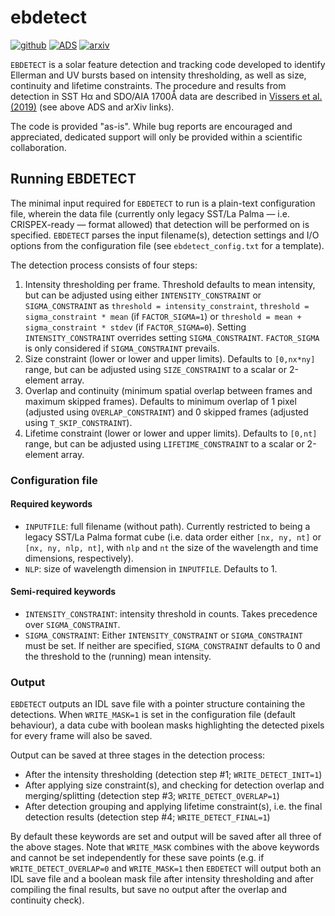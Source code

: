 # ebdetect
[![github](https://img.shields.io/badge/GitHub-grviss%2Febdetect-blue.svg?style=flat)](https://github.com/grviss/ebdetect)
[![ADS](https://img.shields.io/badge/ADS-arXiv190107975V-red.svg)](https://ui.adsabs.harvard.edu/abs/2019arXiv190107975V/abstract)
[![arxiv](https://img.shields.io/badge/arxiv-1901.07975-orange.svg?style=flat)](https://arxiv.org/abs/1901.07975)

`EBDETECT` is a solar feature detection and tracking code developed to identify Ellerman and UV bursts based on intensity thresholding, as well as size, continuity and lifetime constraints. The procedure and results from detection in SST H&alpha; and SDO/AIA 1700Å data are described in [Vissers et al. (2019)](https://arxiv.org/abs/1901.07975) (see above ADS and arXiv links).

The code is provided "as-is". While bug reports are encouraged and appreciated, dedicated support will only be provided within a scientific collaboration.

## Running EBDETECT
The minimal input required for `EBDETECT` to run is a plain-text configuration file, wherein the data file (currently only legacy SST/La Palma &mdash; i.e. CRISPEX-ready &mdash; format allowed) that detection will be performed on is specified.
`EBDETECT` parses the input filename(s), detection settings and I/O options from the configuration file (see `ebdetect_config.txt` for a template). 

The detection process consists of four steps:
1. Intensity thresholding per frame. Threshold defaults to mean intensity, but can be adjusted using either `INTENSITY_CONSTRAINT` or `SIGMA_CONSTRAINT` as
   `threshold = intensity_constraint`, 
   `threshold = sigma_constraint * mean` (if `FACTOR_SIGMA=1`) or
   `threshold = mean + sigma_constraint * stdev` (if `FACTOR_SIGMA=0`).
   Setting `INTENSITY_CONSTRAINT` overrides setting `SIGMA_CONSTRAINT`. `FACTOR_SIGMA` is only considered if `SIGMA_CONSTRAINT` prevails.
2. Size constraint (lower or lower and upper limits). Defaults to `[0,nx*ny]` range, but can be adjusted using `SIZE_CONSTRAINT` to a scalar or 2-element array.
3. Overlap and continuity (minimum spatial overlap between frames and maximum skipped frames). Defaults to minimum overlap of 1 pixel (adjusted using `OVERLAP_CONSTRAINT`) and 0 skipped frames (adjusted using `T_SKIP_CONSTRAINT`).
4. Lifetime constraint (lower or lower and upper limits). Defaults to `[0,nt]` range, but can be adjusted using `LIFETIME_CONSTRAINT` to a scalar or 2-element array.

### Configuration file
#### Required keywords
* `INPUTFILE`: full filename (without path). Currently restricted to being a legacy SST/La Palma format cube (i.e. data order either `[nx, ny, nt]` or `[nx, ny, nlp, nt]`, with `nlp` and `nt` the size of the wavelength and time dimensions, respectively).
* `NLP`: size of wavelength dimension in `INPUTFILE`. Defaults to 1.

#### Semi-required keywords
* `INTENSITY_CONSTRAINT`: intensity threshold in counts. Takes precedence over `SIGMA_CONSTRAINT`.
* `SIGMA_CONSTRAINT`: 
Either `INTENSITY_CONSTRAINT` or `SIGMA_CONSTRAINT` must be set. If neither are specified, `SIGMA_CONSTRAINT` defaults to 0 and the threshold to the (running) mean intensity.

### Output
`EBDETECT` outputs an IDL save file with a pointer structure containing the detections. When `WRITE_MASK=1` is set in the configuration file (default behaviour), a data cube with boolean masks highlighting the detected pixels for every frame will also be saved.

Output can be saved at three stages in the detection process:
* After the intensity thresholding (detection step #1; `WRITE_DETECT_INIT=1`)
* After applying size constraint(s), and checking for detection overlap and merging/splitting (detection step #3; `WRITE_DETECT_OVERLAP=1`)
* After detection grouping and applying lifetime constraint(s), i.e. the final detection results (detection step #4; `WRITE_DETECT_FINAL=1`)

By default these keywords are set and output will be saved after all three of the above stages. Note that `WRITE_MASK` combines with the above keywords and cannot be set independently for these save points (e.g. if `WRITE_DETECT_OVERLAP=0` and `WRITE_MASK=1` then `EBDETECT` will output both an IDL save file and a boolean mask file after intensity thresholding and after compiling the final results, but save no output after the overlap and continuity check).
